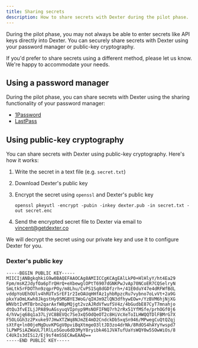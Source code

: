 ```yaml
---
title: Sharing secrets
description: How to share secrets with Dexter during the pilot phase.
---
```


During the pilot phase, you may not always be able to enter secrets like API keys directly into Dexter. You can securely share secrets with Dexter using your password manager or public-key cryptography.

If you'd prefer to share secrets using a different method, please let us know. We're happy to accommodate your needs.

## Using a password manager

During the pilot phase, you can share secrets with Dexter using the sharing functionality of your password manager:

- [1Password](https://support.1password.com/share-items/)
- [LastPass](https://support.lastpass.com/s/document-item?language=en_US&bundleId=lastpass&topicId=LastPass/share-passwords.html&_LANG=enus)

## Using public-key cryptography

You can share secrets with Dexter using public-key cryptography. Here's how it works:

1. Write the secret in a text file (e.g. `secret.txt`)
1. Download Dexter's public key
1. Encrypt the secret using `openssl` and Dexter's public key

    ```
    openssl pkeyutl -encrypt -pubin -inkey dexter.pub -in secret.txt -out secret.enc
    ```

1. Send the encrypted secret file to Dexter via email to [vincent@getdexter.co]

We will decrypt the secret using our private key and use it to configure Dexter for you.

### Dexter's public key

```
-----BEGIN PUBLIC KEY-----
MIICIjANBgkqhkiG9w0BAQEFAAOCAg8AMIICCgKCAgEAlLkP0+HlHlyY/ht4Ea29
Fpm/msKZJdyfOa6pTrQHrQ+eXbewglOPtT6907dGNKPwJvAp70NCoER7CQSelryN
SmLtk5rFDOThn9zqprPOy/m8Lhu/CvPS1Sq8dGDfzrh+/41E0duY47e4dRFWfBdL
vddpYoUEhOUlv4hRUTxSrEF1r2IeOAUqHHfAz1yhbRpzcRu7vybno7oLvVt+2a9G
pkxYaOmLKwh8JkgstHy05MGBYE3WoG/qIHJm9ZlQN3dfhywEOw+/YzBVM6hjNjXG
WNVbtIvMTBrbn2qarAxfW8pMQjgt2vzAJRdVfwufSV4z/4bGudbE87CyT7mnahjo
dtQu3fvEILjJPA89uAGsyuqVIpnyp9MsNOFIFNQ7rh2rRx51YfMSfe/prhOGf0j6
4/hVwjq68q1a37LjVC8BEVQc7Se3xQ5OdQeOT2c8HiVcXeToILHWQQTDlFBMrG7X
F5OLGGh3z2Pxuke97JHwXTZWq8NJmZE4mD2CndckDb5xqSn946/MPwegCuQtQZqj
sXtFq+ln00jeMgDuvKPGgV0pviBqXtmgeO3ltJD3zo4drNk/8RdOS4hAYyYwspd7
lLPWPSiAZWaUL7lRlLo5Gou6dD3MyY8ryibk461JVATufUaYsWQY0w5SOwWiOs/8
C4UkIs3dISi2/Ej9sf4mSSECAwEAAQ==
-----END PUBLIC KEY-----
```

[vincent@getdexter.co]: mailto:vincent@getdexter.co
